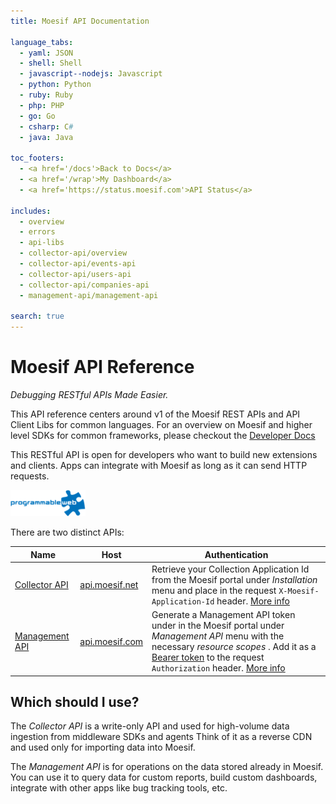 ```yaml
---
title: Moesif API Documentation

language_tabs:
  - yaml: JSON
  - shell: Shell
  - javascript--nodejs: Javascript
  - python: Python
  - ruby: Ruby
  - php: PHP
  - go: Go
  - csharp: C#
  - java: Java

toc_footers:
  - <a href='/docs'>Back to Docs</a>
  - <a href='/wrap'>My Dashboard</a>
  - <a href='https://status.moesif.com'>API Status</a>

includes:
  - overview
  - errors
  - api-libs
  - collector-api/overview
  - collector-api/events-api
  - collector-api/users-api
  - collector-api/companies-api
  - management-api/management-api

search: true
---
```


# Moesif API Reference

*Debugging RESTful APIs Made Easier.*

This API reference centers around v1 of the Moesif REST APIs and API Client Libs for common languages.
For an overview on Moesif and higher level SDKs for common frameworks, please checkout the [Developer Docs](/docs)

This RESTful API is open for developers who want to build new extensions and clients. Apps can integrate with Moesif as long as it can send HTTP requests.

[![Moesif on Programmable Web](images/programmable-web.png)](http://www.programmableweb.com/api/moesif)

There are two distinct APIs:

|Name|Host|Authentication|
|----|----|--------------|
|[Collector API](#collector-api)|[api.moesif.net](https://api.moesif.net)|Retrieve your Collection Application Id from the Moesif portal under _Installation_ menu and place in the request `X-Moesif-Application-Id` header. [More info](#collector-api)|
|[Management API](#Management-API)|[api.moesif.com](https://api.moesif.com)|Generate a Management API token under in the Moesif portal under _Management API_ menu with the necessary _resource scopes_ . Add it as a [Bearer token](https://swagger.io/docs/specification/authentication/bearer-authentication/) to the request `Authorization` header. [More info](#Management-API)|

## Which should I use?

The _Collector API_ is a write-only API and used for high-volume data ingestion from middleware SDKs and agents
Think of it as a reverse CDN and used only for importing data into Moesif.

The _Management API_ is for operations on the data stored already in Moesif. You can use it to query data for custom reports,
build custom dashboards, integrate with other apps like bug tracking tools, etc.
